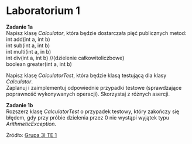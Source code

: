 # Laboratorium 1

**Zadanie 1a**  
Napisz klasę _Calculator_, która będzie dostarczała pięć publicznych metod:
    int add(int a, int b)  
    int sub(int a, int b)  
    int multi(int a, in b)  
    int div(int a, int b) //(dzielenie całkowitoliczbowe)  
    boolean greater(int a, int b)  

Napisz klasę _CalculatorTest_, która będzie klasą testującą dla klasy _Calculator_.  
Zaplanuj i zaimplementuj odpowiednie przypadki testowe (sprawdzające poprawność wykonywanych operacji). Skorzystaj z różnych asercji.

**Zadanie 1b**  
Rozszerz klasę _CalculatorTest_ o przypadek testowy, który zakończy się błędem, gdy przy próbie dzielenia przez 0 nie wystąpi wyjątek typu _ArithmeticException_. 


Źródło: [Grupa 3I TE 1](https://inf.ug.edu.pl/~jdybiz/taj/index.php)
